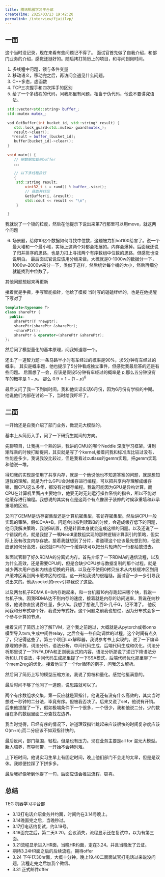 ```yaml
---
title: 腾讯机器学习平台部
createTime: 2025/03/23 19:42:20
permalink: /interview/fjaiilvp/
---
```


## 一面

这个当时没记录，现在来看有些问题记不得了。
面试官首先做了自我介绍，和部门业务的介绍，感觉还挺好的。随后拷打简历上的项目，和寻问到岗时间。

1. 多线程中问题，锁与条件变量
2. 移动语义，移动完之后，再访问会遇见什么问题。
3. C++多态，虚函数
4. TCP三次握手和四次挥手的区别
5. 给了一个多线程的代码，问我那里有问题，相当于伪代码，他说不要讲究语法。
```c++ {7}
 std::vector<std::string> buffer_;
 std::mutex mutex_;
 
 vod GetBuffer(int bucket_id, std::string* result) {
    std::lock_guard<std::mutex> guard(mutex_); 
    result->clear();
   *result = buffer_[bucket_id];
    buffer[bucket_id]->clear();
 }
 
 void main() {
    // 把数据加载到buffer
    。。。
	
    // 以下多线程执行
    {
	 std::string result;
         uint32_t i = rand() % buffer_.size();
         // 获取并打印
         GetBuffer(i, &result);
         std::cout << result << "\n";
     }

 }
```
我就说了一个锁的粒度，然后在他提示下说出来第7行那里可以用move，就这两个问题

6. 场景题，给你10亿个数据如何寻找中位数，这题被力扣hot100给害了。说一个最大堆和一个最小堆，实际上这两个对都会拓展的。内存会爆掉。后面我还说了归并排序的思路，也是力扣上寻找两个有序数组中位数的思路，但感觉也没说明白。
最后面试官说应该用分桶来做，大概就是0-1000w的数据分一下，1000w-2000w来分一下，类似于这样，然后统计每个桶的大小，然后再细分就能找到中位数了。

其他问题想起来再更新

接着就是手撕，手写智能指针，他给了模板
当时写的磕磕绊绊的，也是在他提醒下写对了
```c++
template<typename T>
class sharePtr {
  public:
    sharePtr(T *newptr);
    sharePtr(sharePtr &sharePtr);
    ~sharePtr();
    sharePtr & operator=(sharePtr &sharePtr);
};
```
然后问了模型量化的基本原理，问我知道哪一个。

还出了一道智力题:一条马路半小时有车经过的概率是90%，求5分钟有车经过的概率。
其实是概率题，他也提示了5分钟看成独立事件，但感觉我最后答的还是有些问题。
后面想了一会，应该是假设5分钟有车经过的概率是 $p$,那么五分钟没有车的概率是 $1-p$。
那么 $0.9=1-(1-p)^6$

最后又问了我一下到岗时间，我和他实话实话6月份，因为6月份有学校的中期。他说他们内部在讨论一下，当时给我吓坏了。

## 二面

一开始还是自我介绍了部门业务，做混元大模型的。

基本上从简历入手，问了一下研究生期间的方向。

先聊项目，让我挑一个熟的讲，我讲的CMU的哪个Neddle 深度学习框架。讲到矩阵乘的时候打断提问，其实就是写了个kernel,接着问我和标准库比较过没有，性能差多少。我说我没比较过，但是我看过cutlass的gemm实现，把gemm实现和他说一堆。

得知我的实现是使用了共享内存，就是一个他说他也不知道答案的问题，就是想知道我的理解。就是为什么GPU会对缓存进行编程，可以把共享内存理解成缓存嘛，而CPU这么多年，都没有对缓存编程。我说可能因为GPU是异构计算，而CPU在计算机里面占主要地位，他要无时无刻运行操作系统的指令，所以不能对他缓存进行编程。我想说的其实有点是这两个有点像房子装修的时候承重墙和非承重墙的区别。

又问了GEMM是访存密集型还是计算机密集型，答访存密集型。然后讲CPU一般实现的策略，假如C=A*B。问题会出按列读取B的时候，会造成缓存低下的问题，他问我解决策略，我说B转置，但是转置本身就会造成这样的问题。以及还说了一个错误的点，就是我提了一嘴Neddl里数组实现的那种逻辑计算索引的策略，但实际上没有改变内存存放。接着我就想到了分片，讲道理这个应该最先想到的，他说应该如何分高效，我说就CPU的一个缓存块可以把分片矩阵的一行都给放进去。

和面试官聊了好久RDMA的分离式内存。首先介绍了一下RDMA的通信流程，以及为什么高效，还是需要CPU的，但是会缺少CPU参与数据复制的那个过程。就是减少两次用户态和内核态切换的开销，以及在不使用0拷贝技术从内核缓冲区到用户缓冲区再到网卡缓冲区的过程。这一开始我说的很粗糙，面试官一步一步引导我说出来的。他从socket的recv引导我说了这些。

以及两台机子RDMA 8+8内存跑起来，和一台机器16内存跑起来哪个快，我说一台机子快。因我RDMA达不到内存的速度，接着就是内存的访问速率，我说在纳秒级，他说你直接说吞吐量，多少/s。我想了想说几百G-几千G，记不清了。
他反问我和分布式哪个好，我说分布式好。这个问题之前我也想过，因为分布式会多一个参与计算的节点。

接着又问了简历上的了解TVM，这个我之前跑过，大概就是从pytorch或者onnx模型导入tvm,生成中间件relay，之后会有一些自动调优的过程。这个时间有点久了，只记得这些了。第三个项目Lox解释器，我说参考书上实现的。说了一下编译原理的步骤，词法分析，语法分析，中间代码生成，后端代码生成和优化。词法分析那里说了一下NFA,DFA和正则表达式的内容，语法分析那说了递归下降语法分析和LL(1)语法，中间代码生成那里提了一下SSA模式，后端代码优化那里聊了一个mem2reg的优化。接着他举了一个for循环的例子，问我怎么解析。

然后问了简历上写的模型压缩方法，我说了剪枝和量化。感觉他挺满意的。

最后时间不够了他问了一道题，说思路就可以了。

两个有序数组求交集，第一反应就是双指针。他说还有没有什么高效的，其实当时想过一秒钟的二分法，毕竟有序。但被我否决了。后来又说了set，他说有开销。后来他提醒了一下，假如极端条件下一个很多，一个很少，我和他说二分，少的数组在多的数组里面二分查找左边界。

我当时觉得，已经有序的情况下，讲道理双指针跳起来应该很快的时间复杂度应该O(m+n);而二分应该不如双指针快的。

最后反问，部门氛围，轻松，但是也有压力。现在业务主要是all for 混元大模型。新人培养，有导师带，一开始不会特别难。

上下班时间，他说实习生早上有固定时间，晚上他们部门不会走的太早，但是是双休。我顺便拉踩了下拼多多。

最后我好像听到他提了一句，后面应该会推进流程，窃喜。

## 总结

TEG 机器学习平台部

- 3.13打电话介绍业务并约面，时间约在3.14号晚上。
- 3.14晚面完之后，当晚秒过。
- 3.17打电话约复试，约3.19号。
- 3.19面完之后，第二天3.20，会议消失，流程显示还在复试中，以为有第三面。
- 3.21流程显示进入HR面，当晚HR约面，定在3.24。并且当晚发了云证。
- 期待3.24HR面之后的后续流程。期待offer
- 3.24 下午17.30hr面，大概十分钟。晚上19.40二面面试官打电话过来说没问题，流程走完之后加我个微信。
- 3.31 正式邮件offer
